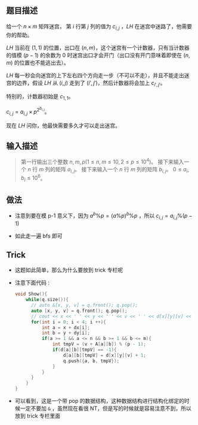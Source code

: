 ## 题目描述

给一个 $n\times m$ 矩阵迷宫， 第 $i$ 行第 $j$ 列的值为 $c_{i,j}$ ，$LH$ 在迷宫中迷路了，他需要你的帮助。  

$LH$ 当前在 $(1,1)$ 的位置，出口在 $(n,m)$，这个迷宫有一个计数器，只有当计数器的值模 $(p-1)$ 的余数为 $0$ 时迷宫出口才会开门（出口没有开门意味着即使在 $(n,m)$ 的位置也不能逃出去）。  

$LH$ 每一秒会向迷宫的上下左右四个方向走一步（不可以不走），并且不能走出迷宫的边界，假设 $LH$ 从 $(i,j)$ 走到了 $(i',j')$，然后计数器将会加上 $c_{i',j'}$。  

特别的，计数器初始是 $c_{1,1}$。  

$c_{i,j}=a_{i,j}\times p^{2^{b_{i,j}}}$。  

现在 $LH$ 问你，他最快需要多久才可以走出迷宫。

## 输入描述

> 第一行输出三个整数 $n,m,p(1\le n,m\le 10,2\le p\le 10^4)$。 
> 接下来输入一个 $n$ 行 $m$ 列的矩阵 $a_{i,j}$。 
> 接下来输入一个 $n$ 行 $m$ 列的矩阵 $b_{i,j}$。 
> $0\le a_i,b_i\le 10^6$。

## 做法

- 注意到要在模 p-1 意义下，因为 $a^b\%p=(a\%p)^b\%p$ ，所以 $c_{i,j}=a_{i,j}\%(p-1)$ 

- 如此走一遍 bfs 即可

## Trick

- 这题如此简单，那么为什么要放到 trick 专栏呢

- 注意下面代码 :
  
  ```cpp
  void Show(){
      while(q.size()){
      	// auto &[x, y, v] = q.front(); q.pop();
      	auto [x, y, v] = q.front(); q.pop();
      	// cout << x << ' ' << y << ' ' << v << ' ' << d[x][y][v] << '\n';
      	for(int i = 0; i < 4; i ++){
      		int a = x + dx[i];
      		int b = y + dy[i];
      		if(a >= 1 && a <= n && b >= 1 && b <= m){
      			int tmpV = (v + A[a][b]) % (p - 1);
      			if(d[a][b][tmpV] == -1){
      				d[a][b][tmpV] = d[x][y][v] + 1;
      				q.push({a, b, tmpV});
      			}
      		}
      	}
      }
  }
  ```

- 可以看到，这是一个带 pop 的数据结构，这种数据结构进行结构化绑定的时候一定不要加 `&` ，虽然现在看很 NT，但是写的时候就是容易注意不到，所以放到 trick 专栏里面
